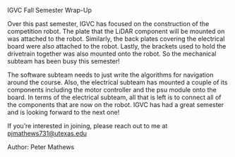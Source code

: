 IGVC Fall Semester Wrap-Up



Over this past semester, IGVC has focused on the construction of the competition robot. The plate that the LiDAR component will be mounted on was attached to the robot. Similarly, the back plates covering the electrical board were also attached to the robot. Lastly, the brackets used to hold the drivetrain together was also mounted onto the robot. So the mechanical subteam has been busy this semester! 

The software subteam needs to just write the algorithms for navigation around the course. Also, the electrical subteam has mounted a couple of its components including the motor controller and the psu module onto the board. In terms of the electrical subteam, all that is left is to connect all of the components that are now on the robot. IGVC has had a great semester and is looking forward to the next one! 

If you’re interested in joining, please reach out to me at pjmathews731@utexas.edu



Author: Peter Mathews